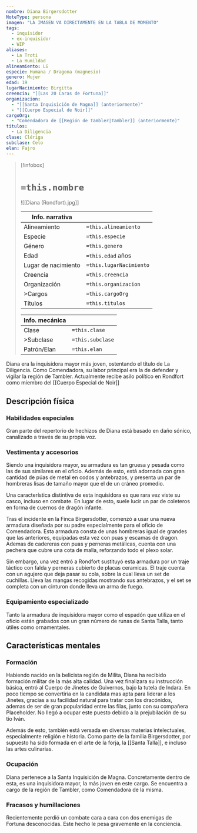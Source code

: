 ```yaml
---
nombre: Diana Birgersdotter
NoteType: persona
imagen: "LA IMAGEN VA DIRECTAMENTE EN LA TABLA DE MOMENTO"
tags:
  - inquisidor
  - ex-inquisidor
  - WIP
aliases:
  - La Troti
  - La Humildad
alineamiento: LG
especie: Humana / Dragona (magnesio)
genero: Mujer
edad: 19
lugarNacimiento: Birgitta
creencia: "[[Las 20 Caras de Fortuna]]"
organizacion:
  - "[[Santa Inquisición de Magna]] (anteriormente)"
  - "[[Cuerpo Especial de Noir]]"
cargoOrg:
  - "Comendadora de [[Región de Tambler|Tambler]] (anteriormente)"
titulos:
  - La Diligencia
clase: Clériga
subclase: Celo
elan: Fajro
---
```


>[!infobox]
># **`=this.nombre`**
> ![[Diana (Rondfort).jpg]]
> 
> | Info. narrativa     ||
>| -------------- | -------------- |
>| Alineamiento  | `=this.alineamiento` |
>| Especie          | `=this.especie` |
>| Género           | `=this.genero` |
>| Edad               | `=this.edad` años |
>| Lugar de nacimiento | `=this.lugarNacimiento` |
>| Creencia         | `=this.creencia` |
>| Organización  | `=this.organizacion` |
>| >Cargos          | `=this.cargoOrg` |
>| Títulos             | `=this.titulos` |
>
> |Info. mecánica ||
> | ----------- | ----------- |
> | Clase          | `=this.clase` |
> |>Subclase   | `=this.subclase` |
> |Patrón/Elan | `=this.elan` |

Diana era la inquisidora mayor más joven, ostentando el título de La Diligencia. Como Comendadora, su labor principal era la de defender y vigilar la región de Tambler. Actualmente recibe asilo político en Rondfort como miembro del [[Cuerpo Especial de Noir]] 

## Descripción física

### Habilidades especiales

Gran parte del repertorio de hechizos de Diana está basado en daño sónico, canalizado a través de su propia voz.

### Vestimenta y accesorios

Siendo una inquisidora mayor, su armadura es tan gruesa y pesada como las de sus similares en el oficio. Además de esto, está adornada con gran cantidad de púas de metal en codos y antebrazos, y presenta un par de hombreras lisas de tamaño mayor que el de un cráneo promedio.

Una característica distintiva de esta inquisidora es que rara vez viste su casco, incluso en combate. En lugar de esto, suele lucir un par de coleteros en forma de cuernos de dragón infante.

Tras el incidente en la Finca Birgersdotter, comenzó a usar una nueva armadura diseñada por su padre especialmente para el oficio de Comendadora. Esta armadura consta de unas hombreras igual de grandes que las anteriores, equipadas esta vez con puas y escamas de dragon. Ademas de cadereras con puas y perneras metálicas, cuenta con una pechera que cubre una cota de malla, reforzando todo el plexo solar.

Sin embargo, una vez entró a Rondfort sustituyó esta armadura por un traje táctico con falda y perneras cubierto de placas ceramicas. El traje cuenta con un agujero que deja pasar su cola, sobre la cual lleva un set de cuchillas. Lleva las mangas recogidas mostrando sus antebrazos, y el set se completa con un cinturon donde lleva un arma de fuego.

### Equipamiento especializado

Tanto la armadura de inquisidora mayor como el espadón que utiliza en el oficio están grabados con un gran número de runas de Santa Talla, tanto útiles como ornamentales.

## Características mentales

### Formación

Habiendo nacido en la belicista región de Milita, Diana ha recibido formación militar de la más alta calidad. Una vez finalizara su instrucción básica, entró al Cuerpo de Jinetes de Guivernos, bajo la tutela de Indara. En poco tiempo se convertiría en la candidata mas apta para liderar a los Jinetes, gracias a su facilidad natural para tratar con los dracónidos, ademas de ser de gran popularidad entre las filas, junto con su compañera Placeholder. No llegó a ocupar este puesto debido a la prejubilación de su tío Iván.

Además de esto, también está versada en diversas materias intelectuales, especialmente religión e historia. Como parte de la familia Birgersdotter, por supuesto ha sido formada en el arte de la forja, la [[Santa Talla]], e incluso las artes culinarias.

### Ocupación

Diana pertenece a la Santa Inquisición de Magna. Concretamente dentro de esta, es una inquisidora mayor, la más joven en este cargo. Se encuentra a cargo de la región de Tambler, como Comendadora de la misma.

### Fracasos y humillaciones

Recientemente perdió un combate cara a cara con dos enemigas de Fortuna desconocidas. Este hecho le pesa gravemente en la conciencia.